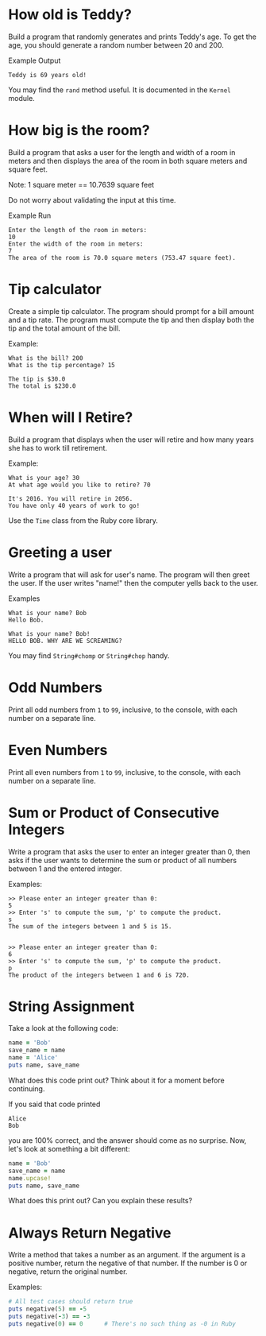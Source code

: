 # How old is Teddy?

Build a program that randomly generates and prints Teddy's age. To get the age, you should generate a random number between 20 and 200.

Example Output

```plaintext
Teddy is 69 years old!
```

You may find the `rand` method useful. It is documented in the `Kernel` module.

# How big is the room?

Build a program that asks a user for the length and width of a room in meters and then displays the area of the room in both square meters and square feet.

Note: 1 square meter == 10.7639 square feet

Do not worry about validating the input at this time.

Example Run

```plaintext
Enter the length of the room in meters:
10
Enter the width of the room in meters:
7
The area of the room is 70.0 square meters (753.47 square feet).
```

# Tip calculator

Create a simple tip calculator. The program should prompt for a bill amount and a tip rate. The program must compute the tip and then display both the tip and the total amount of the bill.

Example:

```plaintext
What is the bill? 200
What is the tip percentage? 15

The tip is $30.0
The total is $230.0
```

# When will I Retire?

Build a program that displays when the user will retire and how many years she has to work till retirement.

Example:

```plaintext
What is your age? 30
At what age would you like to retire? 70

It's 2016. You will retire in 2056.
You have only 40 years of work to go!
```

Use the `Time` class from the Ruby core library.

# Greeting a user

Write a program that will ask for user's name. The program will then greet the user. If the user writes "name!" then the computer yells back to the user.

Examples

```plaintext
What is your name? Bob
Hello Bob.
```

```plaintext
What is your name? Bob!
HELLO BOB. WHY ARE WE SCREAMING?
```

You may find `String#chomp` or `String#chop` handy.

# Odd Numbers

Print all odd numbers from `1` to `99`, inclusive, to the console, with each number on a separate line.

# Even Numbers

Print all even numbers from `1` to `99`, inclusive, to the console, with each number on a separate line.

# Sum or Product of Consecutive Integers

Write a program that asks the user to enter an integer greater than 0, then asks if the user wants to determine the sum or product of all numbers between 1 and the entered integer.

Examples:

```plaintext
>> Please enter an integer greater than 0:
5
>> Enter 's' to compute the sum, 'p' to compute the product.
s
The sum of the integers between 1 and 5 is 15.


>> Please enter an integer greater than 0:
6
>> Enter 's' to compute the sum, 'p' to compute the product.
p
The product of the integers between 1 and 6 is 720.
```

# String Assignment

Take a look at the following code:

```ruby
name = 'Bob'
save_name = name
name = 'Alice'
puts name, save_name
```

What does this code print out? Think about it for a moment before continuing.

If you said that code printed

```
Alice
Bob
```

you are 100% correct, and the answer should come as no surprise. Now, let's look at something a bit different:

```ruby
name = 'Bob'
save_name = name
name.upcase!
puts name, save_name
```

What does this print out? Can you explain these results?

# Always Return Negative

Write a method that takes a number as an argument. If the argument is a positive number, return the negative of that number. If the number is 0 or negative, return the original number.

Examples:

```ruby
# All test cases should return true
puts negative(5) == -5
puts negative(-3) == -3
puts negative(0) == 0      # There's no such thing as -0 in Ruby
```
